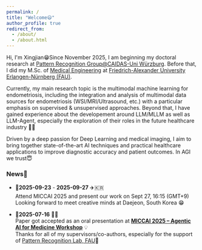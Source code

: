 ```yaml
---
permalink: /
title: "Welcome😃"
author_profile: true
redirect_from: 
  - /about/
  - /about.html
---
```


Hi, I'm Xingjian😁Since November 2025, I am beginning my doctoral research at [Pattern Recognition Group@CAIDAS-Uni Würzburg](https://www.caidas.uni-wuerzburg.de/). Before that, I did my M.Sc. of [Medical Engineering](https://meinstudium.fau.de/studiengang/medizintechnik-msc/) at [Friedrich-Alexander University Erlangen-Nürnberg (FAU)](https://www.fau.de/).  

Currently, my main research topic is the multimodal machine learning for endometriosis, including the integration and analysis of multimodal data sources for endometriosis (WSI/MRI/Ultrasound, etc.) with a particular emphasis on supervised & unsupervised approaches. Beyond that, I have gained experience about the developement around LLM/MLLM as well as LLM-Agent, especially the exploration of their roles in the future healthcare industry 👨‍💻  

Driven by a deep passion for Deep Learning and medical imaging, I aim to bring together state-of-the-art AI techniques and practical healthcare applications to improve diagnostic accuracy and patient outcomes. In AGI we trust😇


### News🔔
- 📅**2025-09-23** - **2025-09-27** ✈️🇰🇷  
  Attend MICCAI 2025 and present our work on Sept 27, 16:15 (GMT+9)  
  Looking forward to meet creative minds at Daejeon, South Korea 😁  


- 📅**2025-07-16** 🎉🧾  
  Paper got accepted as an oral presentation at **[MICCAI 2025 – Agentic AI for Medicine Workshop](https://miccai-agentic-ai.github.io/)** 💡  
  Thanks for all of my supervisors/co-authors, especially for the support of [Pattern Recognition Lab, FAU](https://lme.tf.fau.de/news/the-pattern-recognition-lab-at-miccai-2025/)🙏


